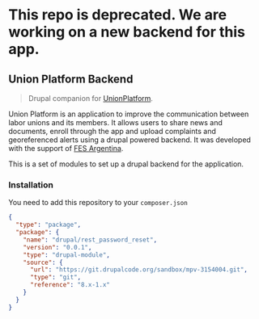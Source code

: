 # This repo is deprecated. We are working on a new backend for this app.

## Union Platform Backend

> Drupal companion for [UnionPlatform][0].

Union Platform is an application to improve the communication between labor
unions and its members. It allows users to share news and documents, enroll
through the app and upload complaints and georeferenced alerts using a drupal
powered backend. It was developed with the support of [FES Argentina][0].

This is a set of modules to set up a drupal backend for the application.

### Installation

You need to add this repository to your `composer.json`

```json
{
  "type": "package",
  "package": {
    "name": "drupal/rest_password_reset",
    "version": "0.0.1",
    "type": "drupal-module",
    "source": {
      "url": "https://git.drupalcode.org/sandbox/mpv-3154004.git",
      "type": "git",
      "reference": "8.x-1.x"
    }
  }
}
```

[0]: https://gitlab.com/gcoop-libre/unionplatform
[1]: https://www.fes-argentina.org
